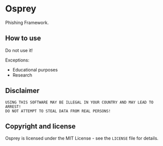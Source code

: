 Osprey
======

Phishing Framework.


How to use
----------

Do not use it!

Exceptions:
* Educational purposes
* Research


Disclaimer
----------

```
USING THIS SOFTWARE MAY BE ILLEGAL IN YOUR COUNTRY AND MAY LEAD TO ARREST!
DO NOT ATTEMPT TO STEAL DATA FROM REAL PERSONS!
```


Copyright and license
---------------------

Osprey is licensed under the MIT License - see the `LICENSE` file for details.
